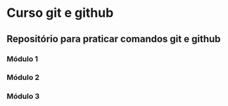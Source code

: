 # Curso git e github

## Repositório para praticar comandos git e github

### Módulo 1

### Módulo 2

### Módulo 3
